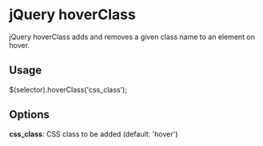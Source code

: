 # jQuery hoverClass

jQuery hoverClass adds and removes a given class name to an element on hover.

## Usage 
$(selector).hoverClass('css_class');

## Options
**css_class**: CSS class to be added (default: 'hover')
